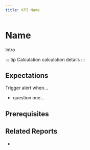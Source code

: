 ```yaml
---
title: KPI Name
---
```


# Name

Intro

::: tip Calculation
calculation details
:::

## Expectations

Trigger alert when...

- question one...

## Prerequisites

## Related Reports

-
